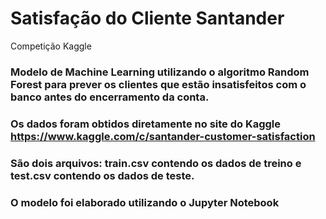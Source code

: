 # Satisfação do Cliente Santander
Competição Kaggle

### Modelo de Machine Learning utilizando o algoritmo Random Forest para prever os clientes que estão insatisfeitos com o banco antes do encerramento da conta.

### Os dados foram obtidos diretamente no site do Kaggle https://www.kaggle.com/c/santander-customer-satisfaction

### São dois arquivos: train.csv contendo os dados de treino e test.csv contendo os dados de teste.

### O modelo foi elaborado utilizando o Jupyter Notebook 

